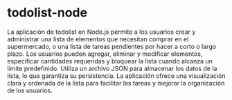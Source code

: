 # todolist-node

La aplicación de todolist en Node.js permite a los usuarios crear y administrar una lista de elementos que necesitan comprar en el supermercado, o una lista de tareas pendientes por hacer a corto o largo plazo.
Los usuarios pueden agregar, eliminar y modificar elementos, especificar cantidades requeridas y bloquear la lista cuando alcanza un límite predefinido.
Utiliza un archivo JSON para almacenar los datos de la lista, lo que garantiza su persistencia. La aplicación ofrece una visualización clara y ordenada de la lista para facilitar las tareas y mejorar la organización de los usuarios.
